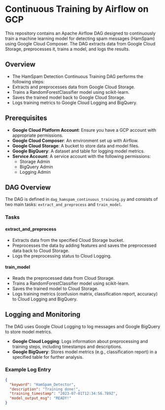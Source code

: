 # Continuous Training by Airflow on GCP
This repository contains an Apache Airflow DAG designed to continuously train a machine learning model for detecting spam messages (HamSpam) using Google Cloud Composer. The DAG extracts data from Google Cloud Storage, preprocesses it, trains a model, and logs the results.


## Overview

- The HamSpam Detection Continuous Training DAG performs the following steps:
- Extracts and preprocesses data from Google Cloud Storage.
- Trains a RandomForestClassifier model using scikit-learn.
- Saves the trained model back to Google Cloud Storage.
- Logs training metrics to Google Cloud Logging and BigQuery.

## Prerequisites

- **Google Cloud Platform Account**: Ensure you have a GCP account with appropriate permissions.
- **Google Cloud Composer**: An environment set up with Airflow.
- **Google Cloud Storage**: A bucket to store data and model files.
- **Google BigQuery**: A dataset and table for logging model metrics.
- **Service Account**: A service account with the following permissions:
  - Storage Admin
  - BigQuery Admin
  - Logging Admin

## DAG Overview

The DAG is defined in `dag_hamspam_continuous_training.py` and consists of two main tasks: `extract_and_preprocess` and `train_model`.

### Tasks

#### extract_and_preprocess

- Extracts data from the specified Cloud Storage bucket.
- Preprocesses the data by adding features and saves the preprocessed data back to Cloud Storage.
- Logs the preprocessing status to Cloud Logging.

#### train_model

- Reads the preprocessed data from Cloud Storage.
- Trains a RandomForestClassifier model using scikit-learn.
- Saves the trained model to Cloud Storage.
- Logs training metrics (confusion matrix, classification report, accuracy) to Cloud Logging and BigQuery.

## Logging and Monitoring

The DAG uses Google Cloud Logging to log messages and Google BigQuery to store model metrics.

- **Google Cloud Logging**: Logs information about preprocessing and training steps, including timestamps and descriptions.
- **Google BigQuery**: Stores model metrics (e.g., classification report) in a specified table for further analysis.

### Example Log Entry

```json
{
  "keyword": "HamSpam_Detector",
  "description": "Training done!",
  "training_timestamp": "2023-07-01T12:34:56.789Z",
  "model_output_msg": "READY!"
}
